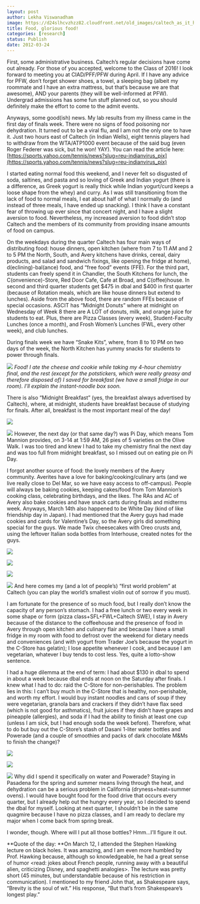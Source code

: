 ```yaml
---
layout: post
author: Lekha Viswanadham
image: https://d24slhcvzhzz82.cloudfront.net/old_images/caltech_as_it_happens/6a0105349b8251970b0168e9094fcb970c.jpg
title: Food, glorious food! 
categories: [research]
status: Publish
date: 2012-03-24
---
```



First, some administrative business. Caltech’s regular decisions have come out already. For those of you accepted, welcome to the Class of 2016! I look forward to meeting you at CIAD/PFF/PFW during April. If I have any advice for PFW, don’t forget shower shoes, a towel, a sleeping bag (albeit my roommate and I have an extra mattress, but that’s because we are that awesome), AND your parents (they will be well-informed at PFW). Undergrad admissions has some fun stuff planned out, so you should definitely make the effort to come to the admit events.

Anyways, some good(ish) news. My lab results from my illness came in the first day of finals week. There were no signs of food poisoning nor dehydration. It turned out to be a viral flu, and I am not the only one to have it. Just two hours east of Caltech (in Indian Wells), eight tennis players had to withdraw from the WTA/ATP1000 event because of the said bug (even Roger Federer was sick, but he won! YAY). You can read the article here: [https://sports.yahoo.com/tennis/news?slug=reu-indianvirus_pix](https://sports.yahoo.com/tennis/news?slug=reu-indianvirus_pix)

I started eating normal food this weekend, and I never felt so disgusted of soda, saltines, and pasta and so loving of Greek and Indian yogurt (there is a difference, as Greek yogurt is really thick while Indian yogurt/curd keeps a loose shape from the whey) and curry. As I was still transitioning from the lack of food to normal meals, I eat about half of what I normally do (and instead of three meals, I have ended up snacking). I think I have a constant fear of throwing up ever since that concert night, and I have a slight aversion to food. Nevertheless, my increased aversion to food didn’t stop Caltech and the members of its community from providing insane amounts of food on campus.

On the weekdays during the quarter Caltech has four main ways of distributing food: house dinners, open kitchen (where from 7 to 11 AM and 2 to 5 PM the North, South, and Avery kitchens have drinks, cereal, dairy products, and salad and sandwich fixings, like opening the fridge at home), d(eclining)-bal(ance) food, and “free food” events (FFE). For the third part, students can freely spend it in Chandler, the South Kitchens for lunch, the C(onvenience)-Store, Red Door Cafe, Cafe at Broad, and C(offee)house. In second and third quarter students get $475 in dbal and $400 in first quarter (because of Rotation meals, which are like house dinners but extend to lunches). Aside from the above food, there are random FFEs because of special occasions. ASCIT has “Midnight Donuts” where at midnight on Wednesday of Week 8 there are A LOT of donuts, milk, and orange juice for students to eat. Plus, there are Pizza Classes (every week), Student-Faculty Lunches (once a month), and Frosh Women’s Lunches (FWL, every other week), and club lunches.

During finals week we have “Snake Kits”, where, from 8 to 10 PM on two days of the week, the North Kitchen has yummy snacks for students to power through finals.


![](https://d24slhcvzhzz82.cloudfront.net/old_images/caltech_as_it_happens/6a0105349b8251970b016764089d86970b.jpg)
*Food! I ate the cheese and cookie while taking my 4-hour chemistry final, and the rest (except for the potstickers, which were really greasy and therefore disposed of) I saved for breakfast (we have a small fridge in our room). I’ll explain the instant-noodle box soon.*

There is also “Midnight Breakfast” (yes, the breakfast always advertised by Caltech), where, at midnight, students have breakfast because of studying for finals. After all, breakfast is the most important meal of the day!

![](https://d24slhcvzhzz82.cloudfront.net/old_images/caltech_as_it_happens/6a0105349b8251970b0168e909533c970c.jpg)


![](https://d24slhcvzhzz82.cloudfront.net/old_images/caltech_as_it_happens/6a0105349b8251970b01630313dfd5970d.jpg)
However, the next day (or that same day?) was Pi Day, which means Tom Mannion provides, on 3-14 at 1:59 AM, 26 pies of 5 varieties on the Olive Walk. I was too tired and knew I had to take my chemistry final the next day and was too full from midnight breakfast, so I missed out on eating pie on Pi Day.

I forgot another source of food: the lovely members of the Avery community. Averites have a love for baking/cooking/culinary arts (and we live really close to Del Mar, so we have easy access to off-campus). People will always be baking cookies, keeping cakes/food from Tom Mannion’s cooking class, celebrating birthdays, and the likes. The RAs and AC of Avery also bake cookies and have snack carts during finals and midterms week. Anyways, March 14th also happened to be White Day (kind of like friendship day in Japan). I had mentioned that the Avery guys had made cookies and cards for Valentine’s Day, so the Avery girls did something special for the guys. We made Twix cheesecakes with Oreo crusts and, using the leftover Italian soda bottles from Interhouse, created notes for the guys.


![](https://d24slhcvzhzz82.cloudfront.net/old_images/caltech_as_it_happens/6a0105349b8251970b01676408b0bf970b.jpg)


![](https://d24slhcvzhzz82.cloudfront.net/old_images/caltech_as_it_happens/6a0105349b8251970b01676408b800970b.jpg)


![](https://d24slhcvzhzz82.cloudfront.net/old_images/caltech_as_it_happens/6a0105349b8251970b0168e909702a970c.jpg)


![](https://d24slhcvzhzz82.cloudfront.net/old_images/caltech_as_it_happens/6a0105349b8251970b01630313f512970d.jpg)
And here comes my (and a lot of people’s) “first world problem” at Caltech (you can play the world’s smallest violin out of sorrow if you must).

I am fortunate for the presence of so much food, but I really don’t know the capacity of any person’s stomach. I had a free lunch or two every week in some shape or form (pizza class+SFL+FWL+Caltech SWE), I stay in Avery because of the distance to the coffeehouse and the presence of food in Avery through open kitchen and culinary flair and because I have a small fridge in my room with food to defrost over the weekend for dietary needs and conveniences (and with yogurt from Trader Joe’s because the yogurt in the C-Store has gelatin); I lose appetite whenever I cook, and because I am vegetarian, whatever I buy tends to cost less. Yes, quite a lotto-show sentence.

I had a huge dilemma at the end of term: I had about $130 in dbal to spend in about a week because dbal ends at noon on the Saturday after finals. I knew what I had to do: raid the C-Store for non-perishables. The problem lies in this: I can’t buy much in the C-Store that is healthy, non-perishable, and worth my effort. I would buy instant noodles and cans of soup if they were vegetarian, granola bars and crackers if they didn’t have flax seed (which is not good for asthmatics), fruit juices if they didn’t have grapes and pineapple (allergies), and soda if I had the ability to finish at least one cup (unless I am sick, but I had enough soda the week before). Therefore, what to do but buy out the C-Store’s stash of Dasani 1-liter water bottles and Powerade (and a couple of smoothies and packs of dark chocolate M&amp;Ms to finish the change)?

![](https://d24slhcvzhzz82.cloudfront.net/old_images/caltech_as_it_happens/6a0105349b8251970b0168e909726f970c.jpg)


![](https://d24slhcvzhzz82.cloudfront.net/old_images/caltech_as_it_happens/6a0105349b8251970b01676408c39f970b.jpg)


![](https://d24slhcvzhzz82.cloudfront.net/old_images/caltech_as_it_happens/6a0105349b8251970b0168e9097c07970c.jpg)
Why did I spend it specifically on water and Powerade? Staying in Pasadena for the spring and summer means living through the heat, and dehydration can be a serious problem in California (dryness+heat=summer ovens). I would have bought food for the food drive that occurs every quarter, but I already help out the hungry every year, so I decided to spend the dbal for myself. Looking at next quarter, I shouldn’t be in the same quagmire because I have no pizza classes, and I am ready to declare my major when I come back from spring break.

I wonder, though. Where will I put all those bottles? Hmm...I’ll figure it out.

**Quote of the day: **On March 12, I attended the Stephen Hawking lecture on black holes. It was amazing, and I am even more humbled by Prof. Hawking because, although so knowledgeable, he had a great sense of humor &lt;read: jokes about French people, running away with a beautiful alien, criticizing Disney, and spaghetti analogies&gt;. The lecture was pretty short (45 minutes, but understandable because of his restriction in communication). I mentioned to my friend John that, as Shakespeare says, “Brevity is the soul of wit.” His response, “But that’s from Shakespeare’s longest play.”


